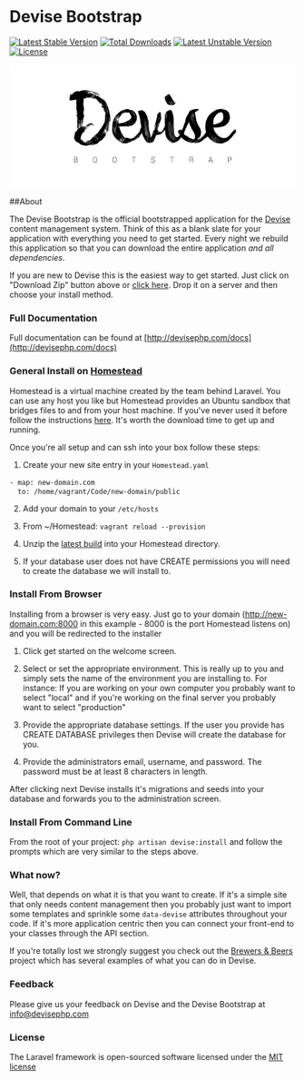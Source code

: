 Devise Bootstrap
======

[![Latest Stable Version](https://poser.pugx.org/devisephp/cms/v/stable.svg)](https://packagist.org/packages/devisephp/cms)
[![Total Downloads](https://poser.pugx.org/devisephp/cms/downloads.svg)](https://packagist.org/packages/devisephp/cms)
[![Latest Unstable Version](https://poser.pugx.org/devisephp/cms/v/unstable.svg)](https://packagist.org/packages/devisephp/cms)
[![License](https://poser.pugx.org/devisephp/cms/license.svg)](https://packagist.org/packages/devisephp/cms)

![alt text][logo]

##About

The Devise Bootstrap is the official bootstrapped application for the [Devise](http://github.com/devisephp/cms) content management system. Think of this as a blank slate for your application with everything you need to get started. Every night we rebuild this application so that you can download the entire application *and all dependencies*.

If you are new to Devise this is the easiest way to get started. Just click on "Download Zip" button above or [click here](https://github.com/devisephp/bootstrap/archive/master.zip). Drop it on a server and then choose your install method.

### Full Documentation

Full documentation can be found at [http://devisephp.com/docs](http://devisephp.com/docs)

### General Install on [Homestead](http://laravel.com/docs/5.0/homestead)

Homestead is a virtual machine created by the team behind Laravel. You can use any host you like but Homestead provides an Ubuntu sandbox that bridges files to and from your host machine. If you've never used it before follow the instructions [here](http://laravel.com/docs/5.0/homestead). It's worth the download time to get up and running.

Once you're all setup and can ssh into your box follow these steps:

1. Create your new site entry in your ```Homestead.yaml```

```
- map: new-domain.com
  to: /home/vagrant/Code/new-domain/public
```

2. Add your domain to your ```/etc/hosts```

3. From ~/Homestead: ```vagrant reload --provision```

4. Unzip the [latest build](https://github.com/devisephp/bootstrap/archive/master.zip) into your Homestead directory.

5. If your database user does not have CREATE permissions you will need to create the database we will install to.

### Install From Browser

Installing from a browser is very easy. Just go to your domain (http://new-domain.com:8000 in this example - 8000 is the port Homestead listens on) and you will be redirected to the installer

1. Click get started on the welcome screen.

2. Select or set the appropriate environment. This is really up to you and simply sets the name of the environment you are installing to. For instance: If you are working on your own computer you probably want to select "local" and if you're working on the final server you probably want to select "production"

3. Provide the appropriate database settings. If the user you provide has CREATE DATABASE privileges then Devise will create the database for you.

4. Provide the administrators email, username, and password. The password must be at least 8 characters in length.

After clicking next Devise installs it's migrations and seeds into your database and forwards you to the administration screen.

### Install From Command Line

From the root of your project: ```php artisan devise:install``` and follow the prompts which are very similar to the steps above.

### What now?

Well, that depends on what it is that you want to create. If it's a simple site that only needs content management then you probably just want to import some templates and sprinkle some ```data-devise``` attributes throughout your code. If it's more application centric then you can connect your front-end to your classes through the API section.

If you're totally lost we strongly suggest you check out the [Brewers & Beers](https://github.com/devisephp/example) project which has several examples of what you can do in Devise.

### Feedback

Please give us your feedback on Devise and the Devise Bootstrap at [info@devisephp.com](info@devisephp.com)

### License

The Laravel framework is open-sourced software licensed under the [MIT license](http://opensource.org/licenses/MIT)

[logo]: https://raw.githubusercontent.com/devisephp/bootstrap/master/project-banner.png "Devise Bootstrap"